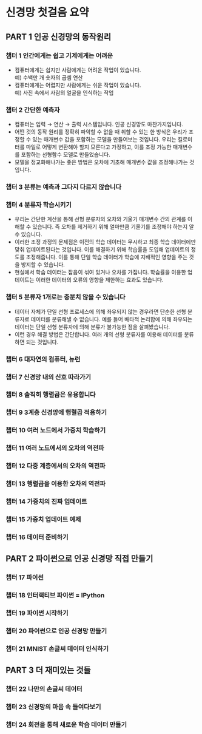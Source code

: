 # 신경망 첫걸음 요약

## PART 1 인공 신경망의 동작원리

### 챕터 1 인간에게는 쉽고 기계에게는 어려운
- 컴퓨터에게는 쉽지만 사람에게는 어려운 작업이 있습니다. <br> 예) 수백만 개 숫자의 곱셈 연산
- 컴퓨터에게는 어렵지만 사람에게는 쉬운 작업이 있습니다. <br> 예) 사진 속에서 사람의 얼굴을 인식하는 작업
### 챕터 2 간단한 예측자
- 컴퓨터는 입력 &rarr; 연산 &rarr; 출력 시스템입니다. 인공 신경망도 마찬가지입니다.
- 어떤 것의 동작 원리를 정확히 파악할 수 없을 때 취할 수 있는 한 방식은 우리가 조정할 수 있는 매개변수 값을 포함하는 모델을 만들어보는 것입니다. 우리는 킬로미터를 마일로 어떻게 변환해야 할지 모른다고 가정하고, 이를 조정 가능한 매개변수를 포함하는 선형함수 모델로 만들었습니다.
- 모델을 정교화해나가는 좋은 방법은 오차에 기초해 매개변수 값을 조정해나가는 것입니다. 
### 챕터 3 분류는 예측과 그다지 다르지 않습니다

### 챕터 4 분류자 학습시키기
- 우리는 간단한 계산을 통해 선형 분류자의 오차와 기울기 매개변수 간의 관계를 이해할 수 있습니다. 즉 오차를 제거하기 위해 얼마만큼 기울기를 조정해야 하는지 알 수 있습니다.
- 이러한 조정 과정의 문제점은 이전의 학습 데이터는 무시하고 최종 학습 데이터에만 맞춰 업데이트된다는 것입니다. 이를 해결하기 위해 학습률을 도입해 업데이트의 정도를 조정해줍니다. 이를 통해 단일 학습 데이터가 학습에 지배적인 영향을 주는 것을 방지할 수 있습니다. 
- 현실에서 학습 데이터는 잡음이 섞여 있거나 오차를 가집니다. 학습률을 이용한 업데이트는 이러한 데이터의 오류의 영향을 제한하는 효과도 있습니다.
### 챕터 5 분류자 1개로는 충분치 않을 수 있습니다
- 데이터 자체가 단일 선형 프로세스에 의해 좌우되지 않는 경우라면 단순한 선형 분류자로 데이터를 분류해낼 수 없습니다. 예를 들어 배타적 논리합에 의해 좌우되는 데이터는 단일 선형 분류자에 의해 분류가 불가능한 점을 살펴봤습니다.
- 이런 경우 해결 방법은 간단합니다. 여러 개의 선형 분류자를 이용해 데이터를 분류하면 되는 것입니다.
### 챕터 6 대자연의 컴퓨터, 뉴런

### 챕터 7 신경망 내의 신호 따라가기

### 챕터 8 솔직히 행렬곱은 유용합니다

### 챕터 9 3계층 신경망에 행렬곱 적용하기

### 챕터 10 여러 노드에서 가중치 학습하기

### 챕터 11 여러 노드에서의 오차의 역전파

### 챕터 12 다중 계층에서의 오차의 역전파

### 챕터 13 행렬곱을 이용한 오차의 역전파

### 챕터 14 가중치의 진짜 업데이트

### 챕터 15 가중치 업데이트 예제

### 챕터 16 데이터 준비하기

## PART 2 파이썬으로 인공 신경망 직접 만들기

### 챕터 17 파이썬

### 챕터 18 인터랙티브 파이썬 = IPython

### 챕터 19 파이썬 시작하기

### 챕터 20 파이썬으로 인공 신경망 만들기

### 챕터 21 MNIST 손글씨 데이터 인식하기

## PART 3 더 재미있는 것들

### 챕터 22 나만의 손글씨 데이터

### 챕터 23 신경망의 마음 속 들여다보기

### 챕터 24 회전을 통해 새로운 학습 데이터 만들기